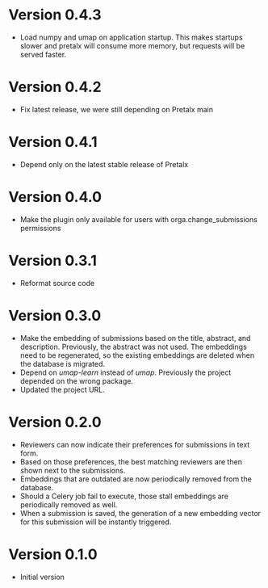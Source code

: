 # Version 0.4.3

* Load numpy and umap on application startup. This makes startups slower and pretalx will consume more memory, but requests will be served faster.

# Version 0.4.2

* Fix latest release, we were still depending on Pretalx main

# Version 0.4.1

* Depend only on the latest stable release of Pretalx

# Version 0.4.0

* Make the plugin only available for users with orga.change_submissions permissions

# Version 0.3.1

* Reformat source code

# Version 0.3.0

* Make the embedding of submissions based on the title, abstract, and description. Previously, the abstract was not used. The embeddings need to be regenerated, so the existing embeddings are deleted when the database is migrated.
* Depend on *umap-learn* instead of *umap*. Previously the project depended on the wrong package.
* Updated the project URL.

# Version 0.2.0

* Reviewers can now indicate their preferences for submissions in text form.
* Based on those preferences, the best matching reviewers are then shown next to the submissions.
* Embeddings that are outdated are now periodically removed from the database.
* Should a Celery job fail to execute, those stall embeddings are periodically removed as well.
* When a submission is saved, the generation of a new embedding vector for this submission will be instantly triggered.

# Version 0.1.0

* Initial version